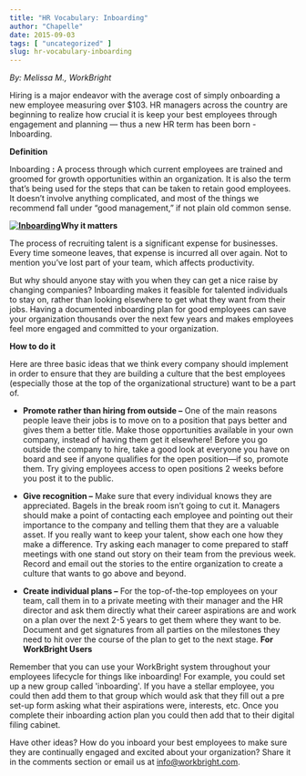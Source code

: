 ```yaml
---
title: "HR Vocabulary: Inboarding"
author: "Chapelle"
date: 2015-09-03
tags: [ "uncategorized" ]
slug: hr-vocabulary-inboarding
---
```

_By: Melissa M., WorkBright_  
  
Hiring is a major endeavor with the average cost of simply onboarding a new employee measuring over $103. HR managers across the country are beginning to realize how crucial it is keep your best employees through engagement and planning — thus a new HR term has been born - Inboarding.  
  
**Definition**  
  
Inboarding **:** A process through which current employees are trained and groomed for growth opportunities within an organization. It is also the term that’s being used for the steps that can be taken to retain good employees. It doesn’t involve anything complicated, and most of the things we recommend fall under “good management,” if not plain old common sense.  
  
**[![Inboarding](https://workbright.com/wp-content/uploads/2015/09/career-ladder.jpg)](https://workbright.com/wp-content/uploads/2015/09/career-ladder.jpg)Why it matters**  
  
The process of recruiting talent is a significant expense for businesses. Every time someone leaves, that expense is incurred all over again. Not to mention you’ve lost part of your team, which affects productivity.  
  
But why should anyone stay with you when they can get a nice raise by changing companies? Inboarding makes it feasible for talented individuals to stay on, rather than looking elsewhere to get what they want from their jobs. Having a documented inboarding plan for good employees can save your organization thousands over the next few years and makes employees feel more engaged and committed to your organization.  
  
**How to do it**  
  
Here are three basic ideas that we think every company should implement in order to ensure that they are building a culture that the best employees (especially those at the top of the organizational structure) want to be a part of.
- **Promote rather than hiring from outside –** One of the main reasons people leave their jobs is to move on to a position that pays better and gives them a better title. Make those opportunities available in your own company, instead of having them get it elsewhere! Before you go outside the company to hire, take a good look at everyone you have on board and see if anyone qualifies for the open position—if so, promote them. Try giving employees access to open positions 2 weeks before you post it to the public.

- **Give recognition –** Make sure that every individual knows they are appreciated. Bagels in the break room isn’t going to cut it. Managers should make a point of contacting each employee and pointing out their importance to the company and telling them that they are a valuable asset. If you really want to keep your talent, show each one how they make a difference. Try asking each manager to come prepared to staff meetings with one stand out story on their team from the previous week. Record and email out the stories to the entire organization to create a culture that wants to go above and beyond.

- **Create individual plans –** For the top-of-the-top employees on your team, call them in to a private meeting with their manager and the HR director and ask them directly what their career aspirations are and work on a plan over the next 2-5 years to get them where they want to be. Document and get signatures from all parties on the milestones they need to hit over the course of the plan to get to the next stage.
**For WorkBright Users**  
  
Remember that you can use your WorkBright system throughout your employees lifecycle for things like inboarding! For example, you could set up a new group called 'inboarding'. If you have a stellar employee, you could then add them to that group which would ask that they fill out a pre set-up form asking what their aspirations were, interests, etc. Once you complete their inboarding action plan you could then add that to their digital filing cabinet.  
  
Have other ideas? How do you inboard your best employees to make sure they are continually engaged and excited about your organization? Share it in the comments section or email us at [info@workbright.com](mailto:info@workbright.com).  
  


  
  


  
  


  
  



